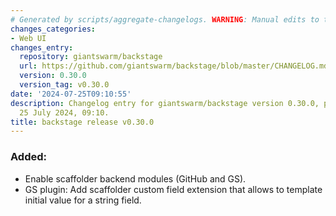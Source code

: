 ```yaml
---
# Generated by scripts/aggregate-changelogs. WARNING: Manual edits to this files will be overwritten.
changes_categories:
- Web UI
changes_entry:
  repository: giantswarm/backstage
  url: https://github.com/giantswarm/backstage/blob/master/CHANGELOG.md#0300---2024-07-25
  version: 0.30.0
  version_tag: v0.30.0
date: '2024-07-25T09:10:55'
description: Changelog entry for giantswarm/backstage version 0.30.0, published on
  25 July 2024, 09:10.
title: backstage release v0.30.0
---
```


### Added:
- Enable scaffolder backend modules (GitHub and GS).
- GS plugin: Add scaffolder custom field extension that allows to template initial value for a string field.
